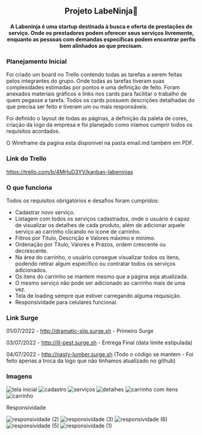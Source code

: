 <h2 align="center">Projeto LabeNinja🥷</h2>

<h4 align="center">A Labeninja é uma startup destinada à busca e oferta de prestações de serviço. Onde os prestadores podem oferecer seus serviços livremente, enquanto as pessoas com demandas específicas podem encontrar perfis bem alinhados ao que precisam.</h4>


### Planejamento Inicial
Foi criado um board no Trello contendo todas as tarefas a serem feitas pelos integrantes do grupo. Onde todas as tarefas tiveram suas complexidades estimadas por pontos e uma definição de feito. Foram anexados materiais gráficos e links nos cards para facilitar o trabalho de quem pegasse a tarefa. Todos os cards possuem descrições detalhadas do que precisa ser feito e tiveram um ou mais responsáveis.

Foi definido o layout de todas as páginas, a definição da paleta de cores, criação da logo da empresa e foi planejado como iríamos cumprir todos os requisitos acordados. 

O Wireframe da pagina esta disponivel na pasta email.md também em PDF.

### Link do Trello 
https://trello.com/b/4MHuD3YV/kanban-labeninjas

### O que funciona
Todos os requisitos obrigatórios e desafios foram cumpridos:

- Cadastrar novo serviço.
 - Listagem com todos os serviços cadastrados, onde o usuário é capaz de visualizar os detalhes de cada produto, além de adicionar aquele serviço ao carrinho clicando no icone de carrinho.
 - Filtros por Titulo, Descrição e Valores máximo e mínimo.
- Ordenação por Titulo, Valores e Prazos, ordem crescente ou decrescente.
- Na área do carrinho, o usuário consegue visualizar todos os itens, podendo retirar algum específico ou contratar todos os serviços adicionados.
- Os itens do carrinho se mantem mesmo que a página seja atualizada.
- O mesmo serviço não pode ser adicionado ao carrinho mais de uma vez.
- Tela de loading sempre que estiver carregando alguma requisição.
- Responsividade para celulares funcional.

### Link Surge 
01/07/2022 - http://dramatic-slip.surge.sh - Primeiro Surge

03/07/2022 - http://ill-pest.surge.sh - Entrega Final (data limite estipulada)

04/07/2022 - http://nasty-lumber.surge.sh (Todo o código se mantem - Foi feito apenas a troca da logo que não tinhamos atualizado no github)

### Imagens
![tela inicial](https://user-images.githubusercontent.com/104591781/177049107-74652873-bc06-42b0-9eac-a31da1ce898b.png)
![cadastro](https://user-images.githubusercontent.com/104591781/177049112-d9eec7b6-6c0d-48ca-acbf-13160f32b750.png)
![serviços](https://user-images.githubusercontent.com/104591781/177049119-ee5e70d3-b053-4938-bbcf-e13168cce1f5.png)
![detalhes](https://user-images.githubusercontent.com/104591781/177049124-d07f38e2-add7-4157-b975-83ec27122607.png)
![carrinho com itens](https://user-images.githubusercontent.com/104591781/177049128-1519163a-d55e-4a0c-9b6a-437dcf3bfd82.png)
![carrinho](https://user-images.githubusercontent.com/104591781/177049137-206b0ea5-ec4b-4761-a8be-c62c5f1f918c.png)

Responsividade


![responsividade (2)](https://user-images.githubusercontent.com/104591781/177049490-bc903774-6ab7-4ebf-bb19-ade0af11acb4.jpeg)
![responsividade (3)](https://user-images.githubusercontent.com/104591781/177049496-3284a150-3be9-4c58-afb3-4ed5e58d76de.jpeg)
![responsividade (6)](https://user-images.githubusercontent.com/104591781/177049502-d3556934-f2db-4353-9f15-290c99379add.jpeg)
![responsividade (5)](https://user-images.githubusercontent.com/104591781/177049500-b20ddfa8-96b8-418a-a9d1-51395c449de3.jpeg)
![responsividade (1)](https://user-images.githubusercontent.com/104591781/177049505-3234d1e5-f228-43e0-ab04-8f2c267e0340.jpeg)
